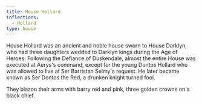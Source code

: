 ```yaml
---
title: House Hollard
inflections:
  - Hollard
type: house
---
```


House Hollard was an ancient and noble house sworn to House Darklyn, who had three daughters wedded to Darklyn kings during the Age of Heroes. Following the Defiance of Duskendale, almost the entire House was executed at Aerys's command, except for the young Dontos Hollard who was allowed to live at Ser Barristan Selmy's request. He later became known as Ser Dontos the Red, a drunken knight turned fool.

They blazon their arms with barry red and pink, three golden crowns on a black chief.


